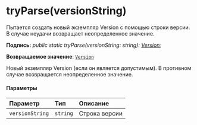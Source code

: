 # <a name="tryparseversionstring"></a>tryParse(versionString)




Пытается создать новый экземпляр Version с помощью строки версии. В случае неудачи возвращает неопределенное значение.

**Подпись:** _public static tryParse(versionString: string): [Version](../sp-core-library/version.md);_

**Возвращаемое значение**: [`Version`](../sp-core-library/version.md)



Новый экземпляр Version (если он является допустимым). В противном случае возвращается неопределенное значение.

#### <a name="parameters"></a>Параметры


| Параметр       | Тип    | Описание |
|:-------------|:---------------|:------------|
| `versionString`    | `string` | Строка версии |


